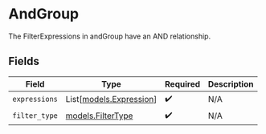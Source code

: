 # AndGroup

The FilterExpressions in andGroup have an AND relationship.


## Fields

| Field                                              | Type                                               | Required                                           | Description                                        |
| -------------------------------------------------- | -------------------------------------------------- | -------------------------------------------------- | -------------------------------------------------- |
| `expressions`                                      | List[[models.Expression](../models/expression.md)] | :heavy_check_mark:                                 | N/A                                                |
| `filter_type`                                      | [models.FilterType](../models/filtertype.md)       | :heavy_check_mark:                                 | N/A                                                |